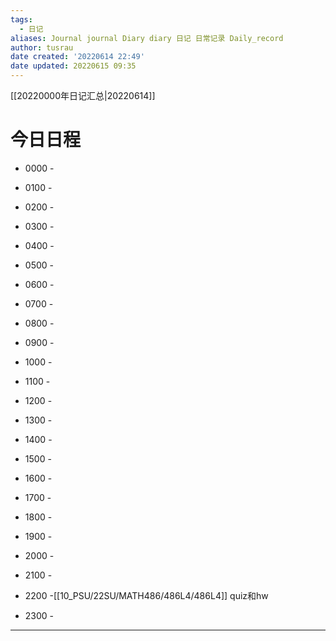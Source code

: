 ```yaml
---
tags:
  - 日记
aliases: Journal journal Diary diary 日记 日常记录 Daily_record
author: tusrau
date created: '20220614 22:49'
date updated: 20220615 09:35
---
```


[[20220000年日记汇总|20220614]]

# 今日日程

- 0000 -
- 0100 -
- 0200 -
- 0300 -
- 0400 -
- 0500 -
- 0600 -
- 0700 -
- 0800 -

- 0900 -
- 1000 -
- 1100 -
- 1200 -
- 1300 -
- 1400 -
- 1500 -
- 1600 -
- 1700 -
- 1800 -

- 1900 -
- 2000 -
- 2100 -
- 2200 -[[10_PSU/22SU/MATH486/486L4/486L4]] quiz和hw
- 2300 -

---
